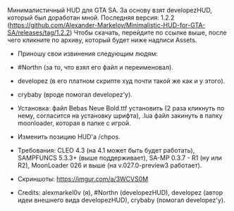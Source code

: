 Минималистичный HUD для GTA SA. За основу взят developezHUD, который был доработан мной. 
Последняя версия: 1.2.2 (https://github.com/Alexander-Markelov/Minimalistic-HUD-for-GTA-SA/releases/tag/1.2.2)
Чтобы скачать, перейдите по ссылке выше, после чего кликните по архиву, который будет ниже надписи Assets.
- Приношу свои извинения следующим людям: 
- #Northn (за то, что взял его файл и переименовал).
- developez (в его платном скрипте худ почти такой же как и у этого).
- crybaby (вроде помогал developez'у).

- Установка: файл Bebas Neue Bold.ttf установить (2 раза кликнуть по нему, согласится на установку шрифта), .lua файл закинуть в папку moonloader, которая в папке с игрой.

- Изменить позицию HUD'а /chpos.

- Требования: CLEO 4.3 (на 4.1 может быть будет работать), SAMPFUNCS 5.3.3+ (выше поддерживает), SA-MP 0.3.7 - R1 (ну или R2), MoonLoader 026 и выше (на v.027.0-preview3 работает).

- Скриншоты: https://imgur.com/a/3WCVS0M

- Credits: alexmarkel0v (я), #Northn (developezHUD), developez (автор идеи внешнего вида developezHUD), crybaby (помогал developez'у).
